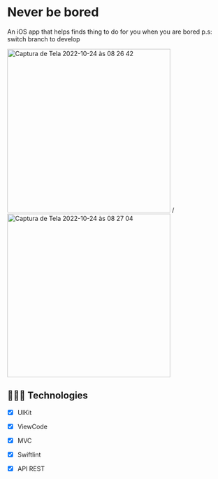 
# Never be bored 

An iOS app that helps finds thing to do for you when you are bored
p.s: switch branch to develop

<img width="373" alt="Captura de Tela 2022-10-24 às 08 26 42" src="https://user-images.githubusercontent.com/82786161/197515544-84ebef39-82c3-49d2-9598-d4c256b0db04.png"> / <img width="373" alt="Captura de Tela 2022-10-24 às 08 27 04" src="https://user-images.githubusercontent.com/82786161/197515766-2b983158-40cc-4258-90c6-e8ba8fee5df3.png">


## 👩🏻‍💻 Technologies
 - [x]  UIKit
 - [x]  ViewCode
 - [x]  MVC
 - [x]  Swiftlint
 - [x]  API REST
 
